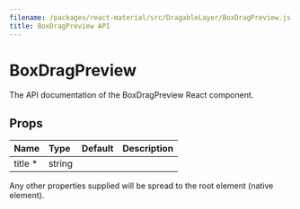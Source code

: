 ```yaml
---
filename: /packages/react-material/src/DragableLayer/BoxDragPreview.js
title: BoxDragPreview API
---
```


<!--- This documentation is automatically generated, do not try to edit it. -->

# BoxDragPreview

<p class="description">The API documentation of the BoxDragPreview React component.</p>



## Props

| Name | Type | Default | Description |
|:-----|:-----|:--------|:------------|
| <span class="prop-name required">title *</span> | <span class="prop-type">string |   |  |

Any other properties supplied will be spread to the root element (native element).

